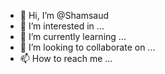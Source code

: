- 👋 Hi, I’m @Shamsaud
- 👀 I’m interested in ...
- 🌱 I’m currently learning ...
- 💞️ I’m looking to collaborate on ...
- 📫 How to reach me ...

<!---
Shamsaud/Shamsaud is a ✨ special ✨ repository because its `README.md` (this file) appears on your GitHub profile.
You can click the Preview link to take a look at your changes.
--->
